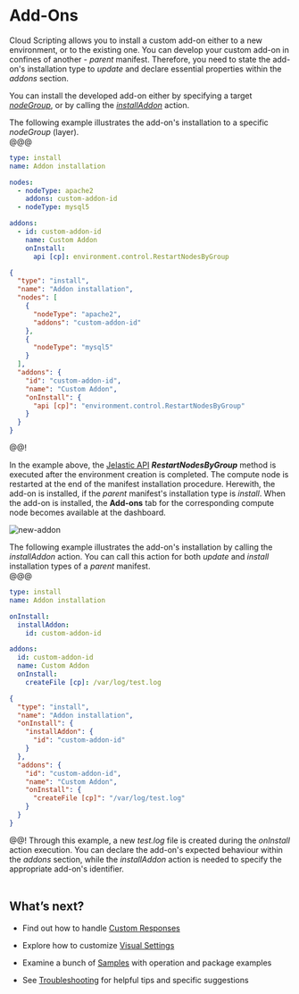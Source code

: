 # Add-Ons

Cloud Scripting allows you to install a custom add-on either to a new environment, or to the existing one. You can develop your custom add-on in confines of another - *parent* manifest. Therefore, you need to state the add-on's installation type to *update* and declare essential properties within the *addons* section.  
   
You can install the developed add-on either by specifying a target <a href="/1.5.1/creating-manifest/selecting-containers/#all-containers-by-group" target="blank">*nodeGroup*</a>, or by calling the <a href="/1.5.1/creating-manifest/actions/#installaddon" target="blank">*installAddon*</a> action.             

The following example illustrates the add-on's installation to a specific *nodeGroup* (layer).                          
@@@
```yaml
type: install
name: Addon installation

nodes:
  - nodeType: apache2
    addons: custom-addon-id
  - nodeType: mysql5

addons:
  - id: custom-addon-id
    name: Custom Addon
    onInstall:
      api [cp]: environment.control.RestartNodesByGroup
```
```json
{
  "type": "install",
  "name": "Addon installation",
  "nodes": [
    {
      "nodeType": "apache2",
      "addons": "custom-addon-id"
    },
    {
      "nodeType": "mysql5"
    }
  ],
  "addons": {
    "id": "custom-addon-id",
    "name": "Custom Addon",
    "onInstall": {
      "api [cp]": "environment.control.RestartNodesByGroup"
    }
  }
}
```
@@!

In the example above, the <a href="https://docs.jelastic.com/api/" target="_blank">Jelastic API</a> <b>*RestartNodesByGroup*</b> method is executed after the environment creation is completed. The compute node is restarted at the end of the manifest installation procedure. Herewith, the add-on is installed, if the *parent* manifest's installation type is *install*. When the add-on is installed, the **Add-ons** tab for the corresponding compute node becomes available at the dashboard.                                    

![new-addon](/img/new-addon.png)                        
  
The following example illustrates the add-on's installation by calling the *installAddon* action. You can call this action for both *update* and *install* installation types of a *parent* manifest.                            
@@@
```yaml
type: install
name: Addon installation

onInstall:
  installAddon:
    id: custom-addon-id

addons:
  id: custom-addon-id
  name: Custom Addon
  onInstall:
    createFile [cp]: /var/log/test.log
```
```json
{
  "type": "install",
  "name": "Addon installation",
  "onInstall": {
    "installAddon": {
      "id": "custom-addon-id"
    }
  },
  "addons": {
    "id": "custom-addon-id",
    "name": "Custom Addon",
    "onInstall": {
      "createFile [cp]": "/var/log/test.log"
    }
  }
}
```
@@!
Through this example, a new *test.log* file is created during the *onInstall* action execution. You can declare the add-on's expected behaviour within the *addons* section, while the *installAddon* action is needed to specify the appropriate add-on's identifier.              
<br>       
<h2> What’s next?</h2>                    

- Find out how to handle <a href="/1.5.1/creating-manifest/handling-custom-responses/" target="_blank">Custom Responses</a>                       

- Explore how to customize <a href="/1.5.1/creating-manifest/visual-settings/" target="_blank">Visual Settings</a>                

- Examine a bunch of <a href="/samples/" target="_blank">Samples</a> with operation and package examples                      

- See <a href="/troubleshooting/" target="_blank">Troubleshooting</a> for helpful tips and specific suggestions                                          